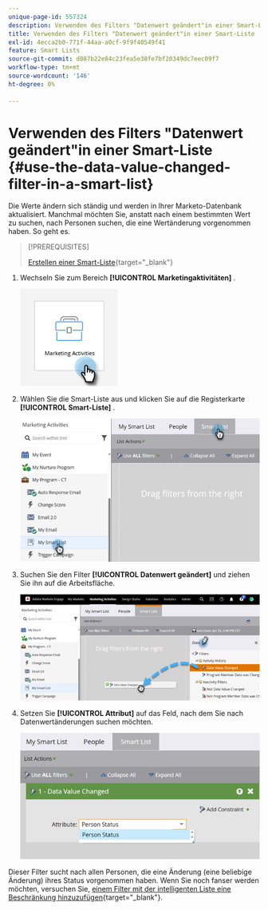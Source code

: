 ```yaml
---
unique-page-id: 557324
description: Verwenden des Filters "Datenwert geändert"in einer Smart-Liste - Marketo Docs - Produktdokumentation
title: Verwenden des Filters "Datenwert geändert"in einer Smart-Liste
exl-id: 4ecca2b0-771f-44aa-a0cf-9f9f40549f41
feature: Smart Lists
source-git-commit: d087b22e84c23fea5e38fe7bf20349dc7eec09f7
workflow-type: tm+mt
source-wordcount: '146'
ht-degree: 0%

---
```


# Verwenden des Filters &quot;Datenwert geändert&quot;in einer Smart-Liste {#use-the-data-value-changed-filter-in-a-smart-list}

Die Werte ändern sich ständig und werden in Ihrer Marketo-Datenbank aktualisiert. Manchmal möchten Sie, anstatt nach einem bestimmten Wert zu suchen, nach Personen suchen, die eine Wertänderung vorgenommen haben. So geht es.

>[!PREREQUISITES]
>
>[Erstellen einer Smart-Liste](/help/marketo/product-docs/core-marketo-concepts/smart-lists-and-static-lists/creating-a-smart-list/create-a-smart-list.md){target="_blank"}

1. Wechseln Sie zum Bereich **[!UICONTROL Marketingaktivitäten]** .

   ![](assets/use-the-data-value-changed-filter-in-a-smart-list-1.png)

1. Wählen Sie die Smart-Liste aus und klicken Sie auf die Registerkarte **[!UICONTROL Smart-Liste]** .

   ![](assets/use-the-data-value-changed-filter-in-a-smart-list-2.png)

1. Suchen Sie den Filter **[!UICONTROL Datenwert geändert]** und ziehen Sie ihn auf die Arbeitsfläche.

   ![](assets/use-the-data-value-changed-filter-in-a-smart-list-3.png)

1. Setzen Sie **[!UICONTROL Attribut]** auf das Feld, nach dem Sie nach Datenwertänderungen suchen möchten.

   ![](assets/use-the-data-value-changed-filter-in-a-smart-list-4.png)

Dieser Filter sucht nach allen Personen, die eine Änderung (eine beliebige Änderung) ihres Status vorgenommen haben. Wenn Sie noch fanser werden möchten, versuchen Sie, [einem Filter mit der intelligenten Liste eine Beschränkung hinzuzufügen](/help/marketo/product-docs/core-marketo-concepts/smart-lists-and-static-lists/using-smart-lists/add-a-constraint-to-a-smart-list-filter.md){target="_blank"}.
